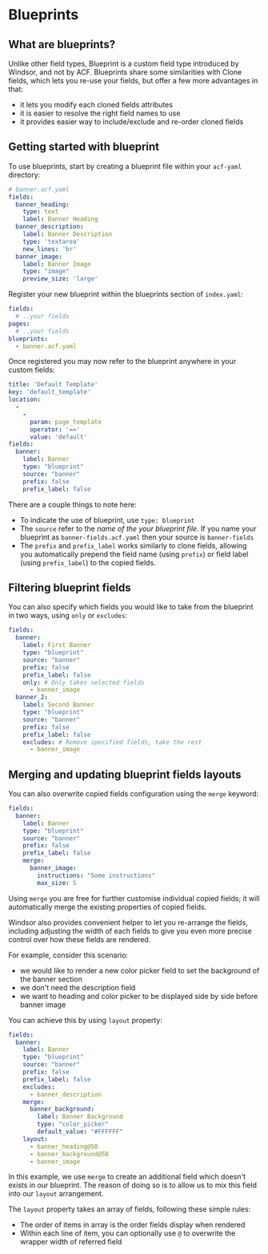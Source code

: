 # Blueprints

## What are blueprints?

Unlike other field types, Blueprint is a custom field type introduced by Windsor, and not by ACF. Blueprints share some similarities with Clone fields, which lets you re-use your fields, but offer a few more advantages in that:

- it lets you modify each cloned fields attributes
- it is easier to resolve the right field names to use
- it provides easier way to include/exclude and re-order cloned fields

## Getting started with blueprint

To use blueprints, start by creating a blueprint file within your `acf-yaml` directory:
```yaml
# banner.acf.yaml
fields:
  banner_heading:
    type: text
    label: Banner Heading
  banner_description:
    label: Banner Description
    type: 'textarea'
    new_lines: 'br'
  banner_image:
    label: Banner Image
    type: "image"
    preview_size: 'large'
```

Register your new blueprint within the blueprints section of `index.yaml`:
```yaml
fields:
  # ..your fields
pages:
  # ..your fields
blueprints:
  - banner.acf.yaml
```

Once registered you may now refer to the blueprint anywhere in your custom fields:
```yaml
title: 'Default Template'
key: 'default_template'
location:
  -
    -
      param: page_template
      operator: '=='
      value: 'default'
fields:
  banner:
    label: Banner
    type: "blueprint"
    source: "banner"
    prefix: false
    prefix_label: false
```

There are a couple things to note here:
- To indicate the use of blueprint, use `type: blueprint`
- The `source` refer to the *name of the your blueprint file*. If you name your blueprint as `banner-fields.acf.yaml` then your source is `banner-fields`
- The `prefix` and `prefix_label` works similarly to clone fields, allowing you automatically prepend the field name (using `prefix`) or field label (using `prefix_label`) to the copied fields.

## Filtering blueprint fields

You can also specify which fields you would like to take from the blueprint in two ways, using `only` or `excludes`:

```yaml
fields:
  banner:
    label: First Banner
    type: "blueprint"
    source: "banner"
    prefix: false
    prefix_label: false
    only: # Only takes selected fields
      - banner_image
  banner_2:
    label: Second Banner
    type: "blueprint"
    source: "banner"
    prefix: false
    prefix_label: false
    excludes: # Remove specified fields, take the rest
      - banner_image
```

## Merging and updating blueprint fields layouts

You can also overwrite copied fields configuration using the `merge` keyword:
```yaml
fields:
  banner:
    label: Banner
    type: "blueprint"
    source: "banner"
    prefix: false
    prefix_label: false
    merge:
      banner_image:
        instructions: "Some instructions"
        max_size: 5
```
Using `merge` you are free for further customise individual copied fields; it will automatically merge the existing properties of copied fields.

Windsor also provides convenient helper to let you re-arrange the fields, including adjusting the width of each fields to give you even more precise control over how these fields are rendered.

For example, consider this scenario:
- we would like to render a new color picker field to set the background of the banner section
- we don't need the description field
- we want to heading and color picker to be displayed side by side before banner image

You can achieve this by using `layout` property:
```yaml
fields:
  banner:
    label: Banner
    type: "blueprint"
    source: "banner"
    prefix: false
    prefix_label: false
    excludes:
      - banner_description
    merge:
      banner_background:
        label: Banner Background
        type: "color_picker"
        default_value: "#FFFFFF"
    layout:
      - banner_heading@50
      - banner_background@50
      - banner_image
```

In this example, we use `merge` to create an additional field which doesn't exists in our blueprint. The reason of doing so is to allow us to mix this field into our `layout` arrangement.

The `layout` property takes an array of fields, following these simple rules:
- The order of items in array is the order fields display when rendered
- Within each line of item, you can optionally use `@` to overwrite the wrapper width of referred field

